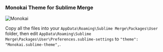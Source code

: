 ### Monokai Theme for Sublime Merge

![Monokai](https://i.imgur.com/DE52PtC.png)

Copy all the files into your `AppData\Roaming\Sublime Merge\Packages\User` folder, then edit `AppData\Roaming\Sublime Merge\Packages\User\Preferences.sublime-settings` to `"theme": "Monokai.sublime-theme",`.
